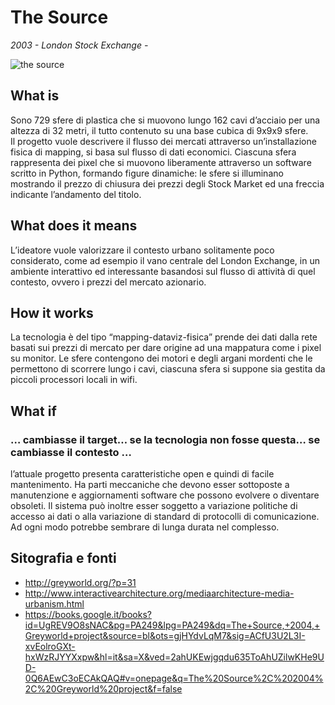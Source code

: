 # The Source  
_2003 - London Stock Exchange -_  
  
![the source](https://github.com/fabriziodedonatis/archive/blob/master/fabriziodedonatis/Close%20Reading/the%20source.jpg?raw=true)

## What is  
Sono 729 sfere di plastica che si muovono lungo 162 cavi d’acciaio per una altezza di 32 metri, 
il tutto contenuto su una base cubica di 9x9x9 sfere.  
Il progetto vuole descrivere il flusso dei mercati attraverso un’installazione fisica di mapping, 
si basa sul flusso di dati economici. Ciascuna sfera rappresenta dei pixel che si muovono liberamente 
attraverso un software scritto in Python, formando figure dinamiche: le sfere si illuminano mostrando 
il prezzo di chiusura dei prezzi degli Stock Market ed una freccia indicante l’andamento del titolo.  

## What does it means  
L’ideatore vuole valorizzare il contesto urbano solitamente poco considerato, come ad esempio il vano 
centrale del London Exchange, in un ambiente interattivo ed interessante basandosi sul flusso di 
attività di quel contesto, ovvero i prezzi del mercato azionario.  

## How it works  
La tecnologia è del tipo “mapping-dataviz-fisica” prende dei dati dalla rete basati sui prezzi di 
mercato per dare origine ad una mappatura come i pixel su monitor. Le sfere contengono dei motori e 
degli argani mordenti che le permettono di scorrere lungo i cavi, ciascuna sfera si suppone sia gestita 
da piccoli processori locali in wifi.  

## What if  
### … cambiasse il target… se la tecnologia non fosse questa… se cambiasse il contesto …  
l’attuale progetto presenta caratteristiche open e quindi di facile mantenimento. Ha parti meccaniche 
che devono esser sottoposte a manutenzione e aggiornamenti software che possono evolvere o diventare
obsoleti. Il sistema può inoltre esser soggetto a variazione politiche di accesso ai dati o alla 
variazione di standard di protocolli di comunicazione. Ad ogni modo potrebbe sembrare di lunga durata 
nel complesso.  
  
## Sitografia e fonti  
* http://greyworld.org/?p=31  
* http://www.interactivearchitecture.org/mediaarchitecture-media-urbanism.html  
* https://books.google.it/books?id=UgREV9O8sNAC&pg=PA249&lpg=PA249&dq=The+Source,+2004,+Greyworld+project&source=bl&ots=gjHYdvLqM7&sig=ACfU3U2L3I-xvEolroGXt-hxWzRJYYXxpw&hl=it&sa=X&ved=2ahUKEwjgqdu635ToAhUZilwKHe9UD-0Q6AEwC3oECAkQAQ#v=onepage&q=The%20Source%2C%202004%2C%20Greyworld%20project&f=false  
